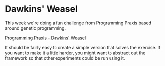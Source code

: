 # Dawkins' Weasel #

This week we're doing a fun challenge from Programming Praxis based around genetic programming.

[Programming Praxis - Dawkins' Weasel](https://programmingpraxis.com/2014/11/14/dawkins-weasel/)

It should be fairly easy to create a simple version that solves the exercise. If you want to make it a little harder,
you might want to abstract out the framework so that other experiments could be run using it.
